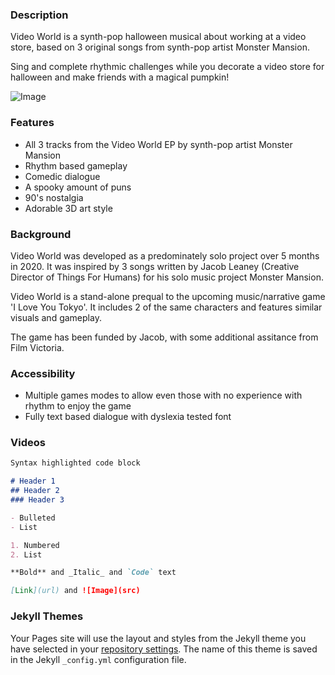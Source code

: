 ### Description

Video World is a synth-pop halloween musical about working at a video store, based on 3 original songs from synth-pop artist Monster Mansion.

Sing and complete rhythmic challenges while you decorate a video store for halloween and make friends with a magical pumpkin!

![Image]("https://mcusercontent.com/4612c1901a849e5bf3740cc46/images/8de14185-3400-40ca-8a62-895e4ea21a66.gif")


### Features

- All 3 tracks from the Video World EP by synth-pop artist Monster Mansion
- Rhythm based gameplay
- Comedic dialogue
- A spooky amount of puns
- 90's nostalgia
- Adorable 3D art style

### Background

Video World was developed as a predominately solo project over 5 months in 2020. It was inspired by 3 songs written by Jacob Leaney (Creative Director of Things For Humans) for his solo music project Monster Mansion.

Video World is a stand-alone prequal to the upcoming music/narrative game 'I Love You Tokyo'. It includes 2 of the same characters and features similar visuals and gameplay.

The game has been funded by Jacob, with some additional assitance from Film Victoria.

### Accessibility

- Multiple games modes to allow even those with no experience with rhythm to enjoy the game
- Fully text based dialogue with dyslexia tested font

### Videos

```markdown
Syntax highlighted code block

# Header 1
## Header 2
### Header 3

- Bulleted
- List

1. Numbered
2. List

**Bold** and _Italic_ and `Code` text

[Link](url) and ![Image](src)
```

### Jekyll Themes

Your Pages site will use the layout and styles from the Jekyll theme you have selected in your [repository settings](https://github.com/jleaney/videoworld-presskit/settings). The name of this theme is saved in the Jekyll `_config.yml` configuration file.
